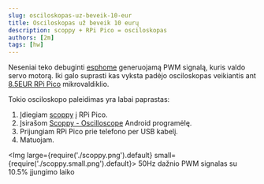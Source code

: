 ```yaml
---
slug: osciloskopas-uz-beveik-10-eur
title: Osciloskopas už beveik 10 eurų
description: scoppy + RPi Pico = osciloskopas
authors: [2m]
tags: [hw]
---
```


Neseniai teko debuginti [esphome] generuojamą PWM signalą, kuris valdo servo motorą.
Iki galo suprasti kas vyksta padėjo osciloskopas veikiantis ant [8.5EUR RPi Pico] mikrovaldiklio.

[esphome]: https://esphome.io/
[8.5EUR RPi Pico]: https://www.lemona.lt/en/microcontroller-raspberry-pi-pico-rp2040-arm-cortex-m0.html

<!--truncate-->

Tokio osciloskopo paleidimas yra labai paprastas:

1. Įdiegiam [scoppy] į RPi Pico.
2. Įsirašom [Scoppy - Oscilloscope] Android programėlę.
3. Prijungiam RPi Pico prie telefono per USB kabelį.
4. Matuojam.

<Img large={require('./scoppy.png').default} small={require('./scoppy.small.png').default}>
  50Hz dažnio PWM signalas su 10.5% įjungimo laiko
</Img>

[scoppy]: https://oscilloscope.fhdm.xyz/wiki/Installation-&-Getting-Started#3-download-and-install-the-firmware
[Scoppy - Oscilloscope]: https://play.google.com/store/apps/details?id=xyz.fhdm.scoppy

